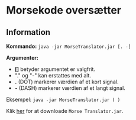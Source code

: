 # Morsekode oversætter

## Information
**Kommando:** `java -jar MorseTranslator.jar [. -]`

**Argumenter:**
- **[]** betyder argumentet er valgfrit.
- "." og "-" kan erstattes med alt.
- **.** (DOT) markerer værdien af et kort signal.
- **-** (DASH) markerer værdien af et langt signal.

Eksempel: `java -jar MorseTranslator.jar ( )`

Klik <a href="https://github.com/BastianAsmussen/Morse-Translator/raw/main/MorseTranslator.jar" >her</a> for at downloade `Morse Translator.jar`.
